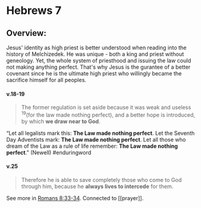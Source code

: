 # Hebrews 7

## Overview:
Jesus' identity as high priest is better understood when reading into the history of Melchizedek. He was unique - both a king and priest without geneology. Yet, the whole system of priesthood and issuing the law could not making anything perfect. That's why Jesus is the gurantee of a better covenant since he is the ultimate high priest who willingly became the sacrifice himself for all peoples. 


#### v.18-19
>The former regulation is set aside because it was weak and useless <sup>19</sup>(for the law made nothing perfect), and a better hope is introduced, by which **we draw near to God**.

“Let all legalists mark this: **The Law made nothing perfect**. Let the Seventh Day Adventists mark: **The Law made nothing perfect**. Let all those who dream of the Law as a rule of life remember: **The Law made nothing perfect**.” (Newell)
#enduringword 


#### v.25
>Therefore he is able to save completely those who come to God through him, because he **always lives to intercede** for them.

See more in [Romans 8:33-34](Romans8.md#v.33-34).
Connected to [[prayer]].


